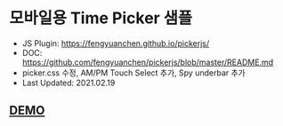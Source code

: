 <h1>모바일용 Time Picker 샘플</h1>
<section class="container">
  <ul>
    <li>
      JS Plugin: <a href="https://fengyuanchen.github.io/pickerjs/" traget="_blank">https://fengyuanchen.github.io/pickerjs/</a>
    </li>
    <li>
      DOC: <a href="https://github.com/fengyuanchen/pickerjs/blob/master/README.md" target="_blank">https://github.com/fengyuanchen/pickerjs/blob/master/README.md</a>
    </li>
    <li>
      picker.css 수정, AM/PM Touch Select 추가, Spy underbar 추가
    </li>
    <li>
      Last Updated: 2021.02.19
    </li>
  </ul>
</section>

<h2><a href="https://chaney-space.github.io/timepicker_mobile.html" target="_blank">DEMO</a></h2>